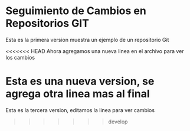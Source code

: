 # Seguimiento de Cambios en Repositorios GIT

Esta es la primera version muestra un ejemplo de un repositorio Git

<<<<<<< HEAD
Ahora agregamos una nueva linea en el archivo para ver los cambios

Esta es una nueva version, se agrega otra linea mas al final
=======
Esta es la tercera version, editamos la linea para ver cambios
>>>>>>> develop
